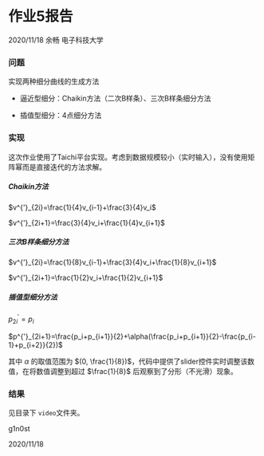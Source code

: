 # 作业5报告

2020/11/18 余畅 电子科技大学

### 问题

实现两种细分曲线的生成方法

+ 逼近型细分：Chaikin方法（二次B样条）、三次B样条细分方法 

+ 插值型细分：4点细分方法

### 实现

这次作业使用了Taichi平台实现。考虑到数据规模较小（实时输入），没有使用矩阵幂而是直接迭代的方法求解。

##### Chaikin方法

$v^{'}_{2i}=\frac{1}{4}v_{i-1}+\frac{3}{4}v_i$

$v^{'}_{2i+1}=\frac{3}{4}v_i+\frac{1}{4}v_{i+1}$

##### 三次B样条细分方法

$v^{'}_{2i}=\frac{1}{8}v_{i-1}+\frac{3}{4}v_i+\frac{1}{8}v_{i+1}$

$v^{'}_{2i+1}=\frac{1}{2}v_i+\frac{1}{2}v_{i+1}$

##### 插值型细分方法

$p^{'}_{2i}=p_{i}$

$p^{'}_{2i+1}=\frac{p_i+p_{i+1}}{2}+\alpha(\frac{p_i+p_{i+1}}{2}-\frac{p_{i-1}+p_{i+2}}{2})$

其中 $\alpha$ 的取值范围为 $(0, \frac{1}{8})$，代码中提供了slider控件实时调整该数值，在将数值调整到超过 $\frac{1}{8}$ 后观察到了分形（不光滑）现象。

### 结果

见目录下 `video`文件夹。



g1n0st

2020/11/18